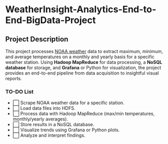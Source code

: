 # WeatherInsight-Analytics-End-to-End-BigData-Project

## Project Description

This project processes [NOAA weather](https://www1.ncdc.noaa.gov/pub/data/noaa/) data to extract maximum, minimum, and average temperatures on a monthly and yearly basis for a specific weather station. Using **Hadoop MapReduce** for data processing, a **NoSQL database** for storage, and **Grafana** or Python for visualization, the project provides an end-to-end pipeline from data acquisition to insightful visual reports.


### TO-DO List

<!-- :white_large_square: :white_check_mark:  -->

- :white_large_square: Scrape NOAA weather data for a specific station.
- :white_large_square: Load data files into HDFS.
- :white_large_square: Process data with Hadoop MapReduce (max/min temperatures, monthly/yearly averages).
- :white_large_square: Store results in a NoSQL database.
- :white_large_square: Visualize trends using Grafana or Python plots.
- :white_large_square: Analyze and interpret findings.